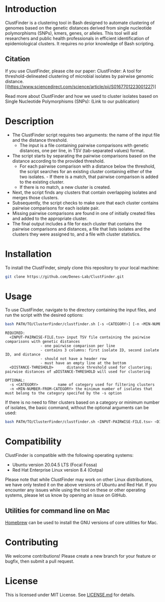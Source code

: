 # Introduction
ClustFinder is a clustering tool in Bash designed to automate clustering of genomes based on the genetic distances derived from single nucleotide polymorphisms (SNPs), kmers, genes, or alleles. This tool will aid researchers and public health professionals in efficient identification of epidemiological clusters. It requires no prior knowledge of Bash scripting.

## Citation

If you use ClustFinder, please cite our paper: 
ClustFinder: A tool for threshold-delineated clustering of microbial isolates by pairwise genomic distance.
[(https://www.sciencedirect.com/science/article/pii/S0167701223001227)]

Read more about ClustFinder and how we used to cluster isolates based on Single Nucleotide Polymorphisms (SNPs): (Link to our publication)

# Description
- The ClustFinder script requires two arguments: the name of the input file and the distance threshold. 
   - The input is a file containing pairwise comparisons with genetic distances, one per line, in TSV (tab-separated values) format. 
- The script starts by separating the pairwise comparisons based on the distance according to the provided threshold. 
   - For each pairwise comparison with a distance below the threshold, the script searches for an existing cluster containing either of the two isolates.      - If there is a match, that pairwise comparison is added to the existing cluster. 
   - If there is no match, a new cluster is created. 
 - Next, the script finds any clusters that contain overlapping isolates and merges those clusters. 
 - Subsequently, the script checks to make sure that each cluster contains pairwise comparisons for each isolate pair. 
 - Missing pairwise comparisons are found in one of initially created files and added to the appropriate cluster. 
 - The final output includes a file for each cluster that contains the pairwise comparisons and distances, a file that lists isolates and the clusters they were assigned to, and a file with cluster statistics.




# Installation
To install the ClustFinder, simply clone this repository to your local machine:

```bash
git clone https://github.com/Denes-Lab/ClustFinder.git
```

# Usage
To use ClustFinder, navigate to the directory containing the input files, and run the script with the desired options:
```bash
bash PATH/TO/ClusterFinder/clustfinder.sh [-s <CATEGORY>] [-n <MIN-NUMBER-FROM-CATEGORY>] <INPUT-PAIRWISE-FILE.tsv> <DISTANCE-THRESHOLD> 
```

```
REQUIRED:  
  <INPUT-PAIRWISE-FILE.tsv>	input TSV file containing the pairwise comparisons with genetic distances  
				- one pairwise comparison per line  
				- contains 3 columns: first isolate ID, second isolate ID, and distance  
				- should not have a header row  
				- must have an empty line at the bottom  
  <DISTANCE-THRESHOLD>		distance threshold used for clustering; pairwise distances of ≤DISTANCE-THRESHOLD will used for clustering  

OPTIONAL:  
  -s <CATEGORY>			name of category used for filtering clusters  
  -n <MIN-NUMBER-FROM-CATEGORY>	the minimum number of isolates that must belong to the category specifed by the -s option  
```

If there is no need to filter clusters based on a category or minimum number of isolates, the basic command, without the optional arguments can be used: 
```bash 
bash PATH/TO/ClusterFinder/clustfinder.sh <INPUT-PAIRWISE-FILE.tsv> <DISTANCE-THRESHOLD>  
```


# Compatibility
ClustFinder is compatible with the following operating systems:
  - Ubuntu version 20.04.5 LTS (Focal Fossa)
  - Red Hat Enterprise Linux version 8.4 (Ootpa) 

Please note that while ClustFinder may work on other Linux distributions, we have only tested it on the above versions of Ubuntu and Red Hat. If you encounter any issues while using the tool on these or other operating systems, please let us know by opening an issue on GitHub.

## Utilities for command line on Mac
[Homebrew](https://brew.sh/) can be used to install the GNU versions of core utilities for Mac.


# Contributing
We welcome contributions! Please create a new branch for your feature or bugfix, then submit a pull request.


# License
This is licensed under MIT License. See [LICENSE.md](https://github.com/Denes-Lab/ClustFinder/blob/main/LICENSE.md) for details. 

